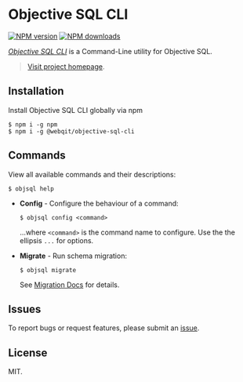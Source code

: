 # Objective SQL CLI

<!-- BADGES/ -->

<span class="badge-npmversion"><a href="https://npmjs.org/package/@webqit/objective-sql-cli" title="View this project on NPM"><img src="https://img.shields.io/npm/v/@webqit/objective-sql-cli.svg" alt="NPM version" /></a></span>
<span class="badge-npmdownloads"><a href="https://npmjs.org/package/@webqit/objective-sql-cli" title="View this project on NPM"><img src="https://img.shields.io/npm/dm/@webqit/objective-sql-cli.svg" alt="NPM downloads" /></a></span>

<!-- /BADGES -->


*[Objective SQL CLI](https://webqit.io/tooling/objective-sql-cli)* is a Command-Line utility for Objective SQL.

> [Visit project homepage](https://webqit.io/tooling/objective-sql-cli).

## Installation
Install Objective SQL CLI globally via npm

```text
$ npm i -g npm
$ npm i -g @webqit/objective-sql-cli
```

## Commands
View all available commands and their descriptions:

```text
$ objsql help
```

+ **Config** - Configure the behaviour of a command:

    ```text
    $ objsql config <command>
    ```

    ...where `<command>` is the command name to configure. Use the the ellipsis `...` for options.

+ **Migrate** - Run schema migration:

    ```text
    $ objsql migrate
    ```

    See [Migration Docs](https://webqit.io/tooling/objective-sql-cli/migration) for details.

## Issues
To report bugs or request features, please submit an [issue](https://github.com/webqit/objective-sql-cli/issues).

## License
MIT.
